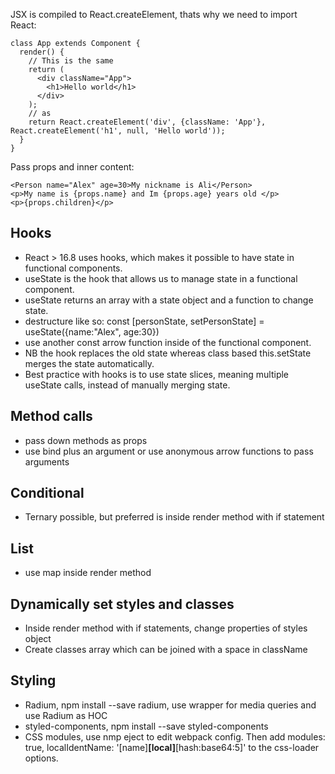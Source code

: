 JSX is compiled to React.createElement, thats why we need to import React:
```
class App extends Component {
  render() {
    // This is the same
    return (
      <div className="App">
        <h1>Hello world</h1>
      </div>
    );
    // as
    return React.createElement('div', {className: 'App'}, React.createElement('h1', null, 'Hello world'));
  }
}
```

Pass props and inner content:
```
<Person name="Alex" age=30>My nickname is Ali</Person>
<p>My name is {props.name} and Im {props.age} years old </p>
<p>{props.children}</p>
```

## Hooks
- React > 16.8 uses hooks, which makes it possible to have state in functional components.
- useState is the hook that allows us to manage state in a functional component.
- useState returns an array with a state object and a function to change state.
- destructure like so: const [personState, setPersonState] = useState({name:"Alex", age:30})
- use another const arrow function inside of the functional component.
- NB the hook replaces the old state whereas class based this.setState merges the state automatically.
- Best practice with hooks is to use state slices, meaning multiple useState calls, instead of manually merging state.

## Method calls
- pass down methods as props
- use bind plus an argument or use anonymous arrow functions to pass arguments

## Conditional
- Ternary possible, but preferred is inside render method with if statement

## List
- use map inside render method

## Dynamically set styles and classes
- Inside render method with if statements, change properties of styles object
- Create classes array which can be joined with a space in className

## Styling
- Radium, npm install --save radium, use <StyleRoot> wrapper for media queries and use Radium as HOC
- styled-components, npm install --save styled-components
- CSS modules, use nmp eject to edit webpack config. Then add modules: true, localIdentName: '[name]__[local]__[hash:base64:5]' to the css-loader options.

